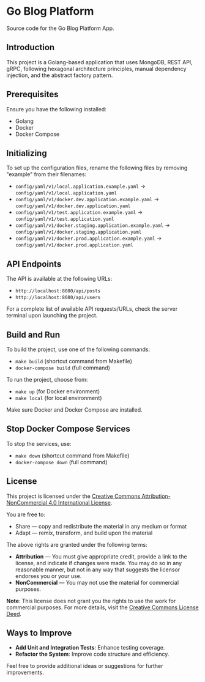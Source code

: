 # Go Blog Platform

Source code for the Go Blog Platform App.

## Introduction

This project is a Golang-based application that uses MongoDB, REST API, gRPC, following hexagonal architecture principles, manual dependency injection, and the abstract factory pattern.

## Prerequisites

Ensure you have the following installed:
- Golang 
- Docker
- Docker Compose

## Initializing

To set up the configuration files, rename the following files by removing "example" from their filenames:

- `config/yaml/v1/local.application.example.yaml` → `config/yaml/v1/local.application.yaml`
- `config/yaml/v1/docker.dev.application.example.yaml` → `config/yaml/v1/docker.dev.application.yaml`
- `config/yaml/v1/test.application.example.yaml` → `config/yaml/v1/test.application.yaml`
- `config/yaml/v1/docker.staging.application.example.yaml` → `config/yaml/v1/docker.staging.application.yaml`
- `config/yaml/v1/docker.prod.application.example.yaml` →  `config/yaml/v1/docker.prod.application.yaml`

## API Endpoints

The API is available at the following URLs:
- `http://localhost:8080/api/posts`
- `http://localhost:8080/api/users`

For a complete list of available API requests/URLs, check the server terminal upon launching the project.

## Build and Run

To build the project, use one of the following commands:
- `make build` (shortcut command from Makefile)
- `docker-compose build` (full command)

To run the project, choose from:
- `make up` (for Docker environment)
- `make local` (for local environment)

Make sure Docker and Docker Compose are installed.

## Stop Docker Compose Services

To stop the services, use:
- `make down` (shortcut command from Makefile)
- `docker-compose down` (full command)

## License

This project is licensed under the [Creative Commons Attribution-NonCommercial 4.0 International License](https://creativecommons.org/licenses/by-nc/4.0/).

You are free to:
- Share — copy and redistribute the material in any medium or format
- Adapt — remix, transform, and build upon the material

The above rights are granted under the following terms:
- **Attribution** — You must give appropriate credit, provide a link to the license, and indicate if changes were made. You may do so in any reasonable manner, but not in any way that suggests the licensor endorses you or your use.
- **NonCommercial** — You may not use the material for commercial purposes.

**Note**: This license does not grant you the rights to use the work for commercial purposes. For more details, visit the [Creative Commons License Deed](https://creativecommons.org/licenses/by-nc/4.0/).

## Ways to Improve

- **Add Unit and Integration Tests**: Enhance testing coverage.
- **Refactor the System**: Improve code structure and efficiency.

Feel free to provide additional ideas or suggestions for further improvements.
